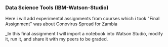 ### Data Science Tools (IBM-Watson-Studio)
Here i will add experimental assignments from courses which i took 
"Final Assignment" was about Conovirus Spread for Zambia  

_In this final assignment I will import a notebook into Watson Studio, modify it, run it, and share it with my peers to be graded. 
